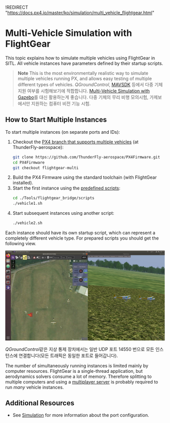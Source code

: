 !REDIRECT "https://docs.px4.io/master/ko/simulation/multi_vehicle_flightgear.html"

# Multi-Vehicle Simulation with FlightGear

This topic explains how to simulate multiple vehicles using FlightGear in SITL. All vehicle instances have parameters defined by their startup scripts.

> **Note** This is the most environmentally realistic way to simulate multiple vehicles running PX, and allows easy testing of multiple different types of vehicles. *QGroundControl*, [MAVSDK](https://mavsdk.mavlink.io/) 등에서 다중 기체 지원 여부를 시험해보기에 적합합니다. [Multi-Vehicle Simulation with Gazebo](../simulation/multi-vehicle-simulation.md)를 대신 활용하는게 좋습니다. 다중 기체의 무리 비행 모의시험, 가제보에서만 지원하는 컴퓨터 비전 기능 시험.


## How to Start Multiple Instances

To start multiple instances (on separate ports and IDs):

1. Checkout the [PX4 branch that supports multiple vehicles](https://github.com/ThunderFly-aerospace/PX4Firmware/tree/flightgear-multi) (at ThunderFly-aerospace):
   ```bash
   git clone https://github.com/ThunderFly-aerospace/PX4Firmware.git
   cd PX4Firmware
   git checkout flightgear-multi  
   ```
1. Build the PX4 Firmware using the standard toolchain (with FlightGear installed).
1. Start the first instance using the [predefined scripts](https://github.com/ThunderFly-aerospace/PX4-FlightGear-Bridge/tree/master/scripts):
   ```bash
   cd ./Tools/flightgear_bridge/scripts
   ./vehicle1.sh
   ```
1. Start subsequent instances using another script:
   ```bash
   ./vehicle2.sh
   ```

Each instance should have its own startup script, which can represent a completely different vehicle type. For prepared scripts you should get the following view.

![Multi-vehicle simulation using PX4 SITL and FlightGear](../../assets/simulation/flightgear/flightgear-multi-vehicle-sitl.jpg)

*QGroundControl*같은 지상 통제 장치에서는 일반 UDP 포트 14550 번으로 모든 인스턴스에 연결합니다(모든 트래픽은 동일한 포트로 들어갑니다).

The number of simultaneously running instances is limited mainly by computer resources. FlightGear is a single-thread application, but aerodynamics solvers consume a lot of memory. Therefore splitting to multiple computers and using a [multiplayer server](http://wiki.flightgear.org/index.php?title=Howto:Multiplayer) is probably required to run *many* vehicle instances.

## Additional Resources

* See [Simulation](../simulation/README.md) for more information about the port configuration.
